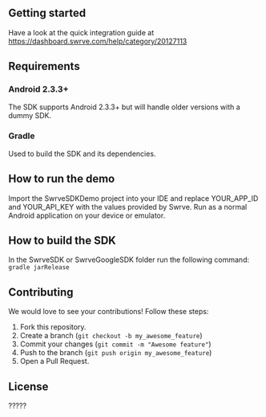 Getting started
---------------
Have a look at the quick integration guide at https://dashboard.swrve.com/help/category/20127113

Requirements
------------
### Android 2.3.3+
The SDK supports Android 2.3.3+ but will handle older versions with a dummy SDK.

### Gradle
Used to build the SDK and its dependencies.

How to run the demo
-------------------
Import the SwrveSDKDemo project into your IDE and replace YOUR_APP_ID and YOUR_API_KEY with the values provided by Swrve. Run as a normal Android application on your device or emulator.

How to build the SDK
--------------------
In the SwrveSDK or SwrveGoogleSDK folder run the following command:
`gradle jarRelease`

Contributing
------------
We would love to see your contributions! Follow these steps:

1. Fork this repository.
2. Create a branch (`git checkout -b my_awesome_feature`)
3. Commit your changes (`git commit -m "Awesome feature"`)
4. Push to the branch (`git push origin my_awesome_feature`)
5. Open a Pull Request.

License
-------
?????
